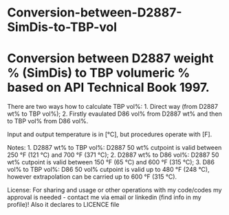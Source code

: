# Conversion-between-D2887-SimDis-to-TBP-vol

# Conversion between D2887 weight % (SimDis) to TBP volumeric % based on API Technical Book 1997.

There are two ways how to calculate TBP vol%:
	1. Direct way (from D2887 wt% to TBP vol%);
	2. Firstly evaulated D86 vol% from D2887 wt% and then to TBP vol% from D86 vol%.

Input and output temperature is in [°C], but procedures operate with [F].

Notes:
	1. D2887 wt% to TBP vol%: D2887 50 wt% cutpoint is valid between 250 °F (121 °C) and 700 °F (371 °C);
	2. D2887 wt% to D86 vol%: D2887 50 wt% cutpoint is valid between 150 °F (65 °C) and 600 °F (315 °C);
	3. D86 vol% to TBP vol%: D86 50 vol% cutpoint is valid up to 480 °F (248 °C), however extrapolation can be carried up to 600 °F (315 °C).

License: For sharing and usage or other operations with my code/codes my approval is needed - contact me via email or linkedin (find info in my profile)! Also it declares to LICENCE file